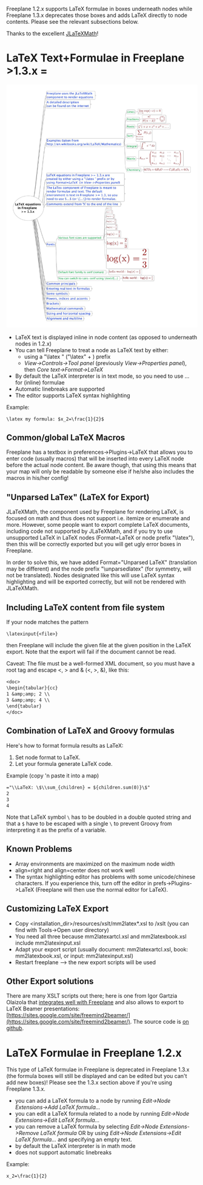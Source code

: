 <!-- toc -->

Freeplane 1.2.x supports LaTeX formulae in boxes underneath nodes while Freeplane 1.3.x deprecates those boxes and adds LaTeX directly to node contents. Please see the relevant subsections below.

Thanks to the excellent [JLaTeXMath](http://forge.scilab.org/index.php/p/jlatexmath/)!

# LaTeX Text+Formulae in Freeplane >1.3.x =

![](../images/Freeplane_LaTeX.jpg ':size=200')
<!--
See the [example mindmap](http://www.freeplane.org/wiki/images/0/01/Freeplane_LaTeX.jpg).
-->

* LaTeX text is displayed inline in node content (as opposed to underneath nodes in 1.2.x)
* You can tell Freeplane to treat a node as LaTeX text by either:
    * using a "\latex " ("\latex" + <space or newline>) prefix
    * *View->Controls->Tool panel* (previously *View->Properties panel*), then *Core text->Format->LaTeX*
* By default the LaTeX interpreter is in text mode, so you need to use $...$ for (inline) formulae
* Automatic linebreaks are supported
* The editor supports LaTeX syntax highlighting

Example:

    \latex my formula: $x_2=\frac{1}{2}$

## Common/global LaTeX Macros
Freeplane has a textbox in preferences->Plugins->LaTeX that allows you to enter
code (usually macros) that will be inserted into every LaTeX node before the actual node content.
Be aware though, that using this means that your map will only be readable by someone else if he/she
also includes the macros in his/her config!

## "Unparsed LaTex" (LaTeX for Export)
JLaTeXMath, the component used by Freeplane for rendering LaTeX, is focused on math and thus does not support i.e. itemize or enumerate and more.
However, some people want to export complete LaTeX documents, including code not supported by JLaTeXMath, and if you try to use
unsupported LaTeX in LaTeX nodes (Format=LaTeX or node prefix "\latex"), then this will be correctly exported but you will get ugly error boxes in Freeplane.

In order to solve this, we have added Format="Unparsed LaTeX" (translation may be different) and the node prefix "\unparsedlatex" (for symmetry, will not be translated).
Nodes designated like this will use LaTeX syntax highlighting and will be exported correctly, but will not be rendered with JLaTeXMath.

## Including LaTeX content from file system
If your node matches the pattern

    \latexinput{<file>}

then Freeplane will include the given file at the given position in the LaTeX export.
Note that the export will fail if the document cannot be read.

Caveat: The file must be a well-formed XML document, so you must have a root tag and escape <, > and & (&lt;, &gt;, &amp;),
like this:

    <doc>
    \begin{tabular}{cc}
    1 &amp;amp; 2 \\
    3 &amp;amp; 4 \\
    \end{tabular}
    </doc>

## Combination of LaTeX and Groovy formulas
Here's how to format formula results as LaTeX:

1. Set node format to LaTeX.
2. Let your formula generate LaTeX code.

Example (copy 'n paste it into a map)

    ="\\LaTeX: \$\\sum_{children} = ${children.sum(0)}\$"
    2
    3
    4

Note that LaTeX symbol `\` has to be doubled in a double quoted string and that a `$` have to be escaped with a single `\` to prevent Groovy from interpreting it as the prefix of a variable.

## Known Problems

* Array environments are maximized on the maximum node width
* align=right and align=center does not work well
* The syntax highlighting editor has problems with some unicode/chinese characters. If you experience this, turn off the editor in prefs->Plugins->LaTeX (Freeplane will then use the normal editor for LaTeX).

## Customizing LaTeX Export

* Copy <installation_dir>/resources/xslt/mm2latex*.xsl to <fpuserdir>/xslt (you can find <fpuserdir> with Tools->Open user directory)
* You need all three because mm2latexartcl.xsl and mm2latexbook.xsl include mm2latexinput.xsl
* Adapt your export script (usually document: mm2latexartcl.xsl, book: mm2latexbook.xsl, or input: mm2latexinput.xsl)
* Restart freeplane --> the new export scripts will be used

## Other Export solutions
There are many XSLT scripts out there; here is one from Igor Gartzia Olaizola that
[integrates well with Freeplane](http://sourceforge.net/apps/phpbb/freeplane/viewtopic.php?f=1&t=942) and also allows to export to LaTeX Beamer presentations:
[https://sites.google.com/site/freemind2beamer/](https://sites.google.com/site/freemind2beamer/). The source code is [on github](https://github.com/igor-go/mm_xslt_exports).

# LaTeX Formulae in Freeplane 1.2.x
This type of LaTeX formulae in Freeplane is deprecated in Freeplane 1.3.x
(the formula boxes  will still be displayed and can be edited but you can't add new
boxes)! Please see the 1.3.x section above if you're using Freeplane 1.3.x.

* you can add a LaTeX formula to a node by running *Edit->Node Extensions->Add LaTeX formula...*
* you can edit a LaTeX formula related to a node by running *Edit->Node Extensions->Edit LaTeX formula...*
* you can remove a LaTeX formula by selecting *Edit->Node Extensions->Remove LaTeX formula* OR by using *Edit->Node Extensions->Edit LaTeX formula...* and specifying an empty text.
* by default the LaTeX interpreter is in math mode
* does not support automatic linebreaks

Example:

    x_2=\frac{1}{2}

